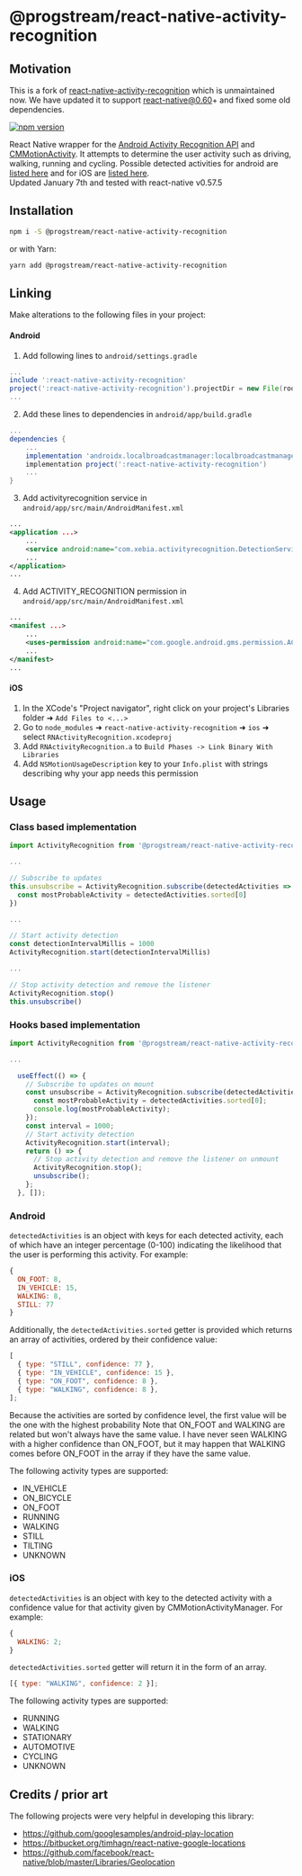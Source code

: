 # @progstream/react-native-activity-recognition

## Motivation

This is a fork of [react-native-activity-recognition](https://github.com/Aminoid/react-native-activity-recognition) which is unmaintained now. We have updated it to support react-native@0.60+ and fixed some old dependencies.

[![npm version][npm shield]][npm url]

React Native wrapper for the [Android Activity Recognition API][1] and [CMMotionActivity][3]. It attempts to determine the user activity such as
driving, walking, running and cycling. Possible detected activities for android are [listed here][2] and for iOS are [listed here][3].<br/>
Updated January 7th and tested with react-native v0.57.5

[1]: https://developers.google.com/android/reference/com/google/android/gms/location/ActivityRecognition
[2]: https://developers.google.com/android/reference/com/google/android/gms/location/DetectedActivity
[3]: https://developer.apple.com/reference/coremotion/cmmotionactivity
[4]: https://facebook.github.io/react-native/docs/linking-libraries-ios.html#manual-linking
[npm shield]: https://img.shields.io/npm/v/@progstream/react-native-activity-recognition
[npm url]: https://www.npmjs.com/package/@progstream/react-native-activity-recognition

## Installation

```bash
npm i -S @progstream/react-native-activity-recognition
```

or with Yarn:

```bash
yarn add @progstream/react-native-activity-recognition
```

## Linking

Make alterations to the following files in your project:

#### Android

1. Add following lines to `android/settings.gradle`

```gradle
...
include ':react-native-activity-recognition'
project(':react-native-activity-recognition').projectDir = new File(rootProject.projectDir, '../node_modules/@progstream/react-native-activity-recognition/android')
...
```

2. Add these lines to dependencies in `android/app/build.gradle`

```gradle
...
dependencies {
    ...
    implementation 'androidx.localbroadcastmanager:localbroadcastmanager:1.0.0'
    implementation project(':react-native-activity-recognition')
    ...
}
```

3. Add activityrecognition service in `android/app/src/main/AndroidManifest.xml`

```xml
...
<application ...>
    ...
    <service android:name="com.xebia.activityrecognition.DetectionService"/>
    ...
</application>
...
```

4. Add ACTIVITY_RECOGNITION permission in `android/app/src/main/AndroidManifest.xml`

```xml
...
<manifest ...>
    ...
    <uses-permission android:name="com.google.android.gms.permission.ACTIVITY_RECOGNITION"/>
    ...
</manifest>
...
```

#### iOS

1. In the XCode's "Project navigator", right click on your project's Libraries folder ➜ `Add Files to <...>`
2. Go to `node_modules` ➜ `react-native-activity-recognition` ➜ `ios` ➜ select `RNActivityRecognition.xcodeproj`
3. Add `RNActivityRecognition.a` to `Build Phases -> Link Binary With Libraries`
4. Add `NSMotionUsageDescription` key to your `Info.plist` with strings describing why your app needs this permission

## Usage

### Class based implementation

```js
import ActivityRecognition from '@progstream/react-native-activity-recognition'

...

// Subscribe to updates
this.unsubscribe = ActivityRecognition.subscribe(detectedActivities => {
  const mostProbableActivity = detectedActivities.sorted[0]
})

...

// Start activity detection
const detectionIntervalMillis = 1000
ActivityRecognition.start(detectionIntervalMillis)

...

// Stop activity detection and remove the listener
ActivityRecognition.stop()
this.unsubscribe()
```

### Hooks based implementation

```js
import ActivityRecognition from '@progstream/react-native-activity-recognition'

...

  useEffect(() => {
    // Subscribe to updates on mount
    const unsubscribe = ActivityRecognition.subscribe(detectedActivities => {
      const mostProbableActivity = detectedActivities.sorted[0];
      console.log(mostProbableActivity);
    });
    const interval = 1000;
    // Start activity detection
    ActivityRecognition.start(interval);
    return () => {
      // Stop activity detection and remove the listener on unmount
      ActivityRecognition.stop();
      unsubscribe();
    };
  }, []);
```

### Android

`detectedActivities` is an object with keys for each detected activity, each of which have an integer percentage (0-100) indicating the likelihood that the user is performing this activity. For example:

```js
{
  ON_FOOT: 8,
  IN_VEHICLE: 15,
  WALKING: 8,
  STILL: 77
}
```

Additionally, the `detectedActivities.sorted` getter is provided which returns an array of activities, ordered by their
confidence value:

```js
[
  { type: "STILL", confidence: 77 },
  { type: "IN_VEHICLE", confidence: 15 },
  { type: "ON_FOOT", confidence: 8 },
  { type: "WALKING", confidence: 8 },
];
```

Because the activities are sorted by confidence level, the first value will be the one with the highest probability
Note that ON_FOOT and WALKING are related but won't always have the same value. I have never seen WALKING with a higher
confidence than ON_FOOT, but it may happen that WALKING comes before ON_FOOT in the array if they have the same value.

The following activity types are supported:

- IN_VEHICLE
- ON_BICYCLE
- ON_FOOT
- RUNNING
- WALKING
- STILL
- TILTING
- UNKNOWN

### iOS

`detectedActivities` is an object with key to the detected activity with a confidence value for that activity given by CMMotionActivityManager. For example:

```js
{
  WALKING: 2;
}
```

`detectedActivities.sorted` getter will return it in the form of an array.

```js
[{ type: "WALKING", confidence: 2 }];
```

The following activity types are supported:

- RUNNING
- WALKING
- STATIONARY
- AUTOMOTIVE
- CYCLING
- UNKNOWN

## Credits / prior art

The following projects were very helpful in developing this library:

- https://github.com/googlesamples/android-play-location
- https://bitbucket.org/timhagn/react-native-google-locations
- https://github.com/facebook/react-native/blob/master/Libraries/Geolocation
